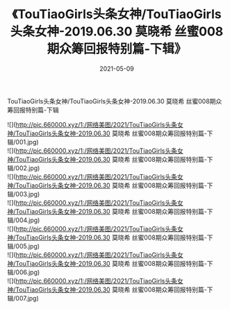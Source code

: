 ﻿---
layout: post
title:  《TouTiaoGirls头条女神/TouTiaoGirls头条女神-2019.06.30 莫晓希 丝蜜008期众筹回报特别篇-下辑》
date:   2021-05-09
img: http://pic.660000.xyz/1:/网络美图/2021/TouTiaoGirls头条女神/TouTiaoGirls头条女神-2019.06.30 莫晓希 丝蜜008期众筹回报特别篇-下辑/000.jpg
categories: [美女, 清纯, 唯美]
---

TouTiaoGirls头条女神/TouTiaoGirls头条女神-2019.06.30 莫晓希 丝蜜008期众筹回报特别篇-下辑

 ![](http://pic.660000.xyz/1:/网络美图/2021/TouTiaoGirls头条女神/TouTiaoGirls头条女神-2019.06.30 莫晓希 丝蜜008期众筹回报特别篇-下辑/001.jpg) <br>![](http://pic.660000.xyz/1:/网络美图/2021/TouTiaoGirls头条女神/TouTiaoGirls头条女神-2019.06.30 莫晓希 丝蜜008期众筹回报特别篇-下辑/002.jpg) <br>![](http://pic.660000.xyz/1:/网络美图/2021/TouTiaoGirls头条女神/TouTiaoGirls头条女神-2019.06.30 莫晓希 丝蜜008期众筹回报特别篇-下辑/003.jpg) <br>![](http://pic.660000.xyz/1:/网络美图/2021/TouTiaoGirls头条女神/TouTiaoGirls头条女神-2019.06.30 莫晓希 丝蜜008期众筹回报特别篇-下辑/004.jpg) <br>![](http://pic.660000.xyz/1:/网络美图/2021/TouTiaoGirls头条女神/TouTiaoGirls头条女神-2019.06.30 莫晓希 丝蜜008期众筹回报特别篇-下辑/005.jpg) <br>![](http://pic.660000.xyz/1:/网络美图/2021/TouTiaoGirls头条女神/TouTiaoGirls头条女神-2019.06.30 莫晓希 丝蜜008期众筹回报特别篇-下辑/006.jpg) <br>![](http://pic.660000.xyz/1:/网络美图/2021/TouTiaoGirls头条女神/TouTiaoGirls头条女神-2019.06.30 莫晓希 丝蜜008期众筹回报特别篇-下辑/007.jpg) <br>